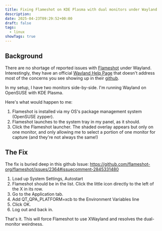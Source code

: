 ```yaml
---
title: Fixing Flameshot on KDE Plasma with dual monitors under Wayland
description: 
date: 2025-04-23T09:29:52+00:00
draft: false
tags:
  - linux
showTags: true
---
```

## Background

There are no shortage of reported issues with [Flameshot](https://flameshot.org) under Wayland.  Interestingly, they have an official [Wayland Help Page](https://flameshot.org/docs/guide/wayland-help/) that doesn't address most of the concerns you see showing up in their [github](https://github.com/flameshot-org/flameshot/issues?q=is%3Aissue%20wayland). 

In my setup, I have two monitors side-by-side. I'm running Wayland on OpenSUSE with KDE Plasma.

Here's what would happen to me:

1. Flameshot is installed via my OS's package management system (OpenSUSE zypper).
2. Flameshot launches to the system tray in my panel, as it should. 
3. Click the Flameshot launcher.  The shaded overlay appears but only on one monitor, and only allowing me to select a portion of one monitor for capture (and they're not always the same!)

## The Fix

The fix is buried deep in this github Issue:
https://github.com/flameshot-org/flameshot/issues/2364#issuecomment-2845331480

1. Load up System Settings, Autostart
2. Flameshot should be in the list. Click the little icon directly to the left of the X in its row.
3. Go to the Application tab.
4. Add QT_QPA_PLATFORM=xcb to the Environment Variables line
5. Click OK.
6. Log out and back in.

That's it. This will force Flameshot to use XWayland and resolves the dual-monitor weirdness.


